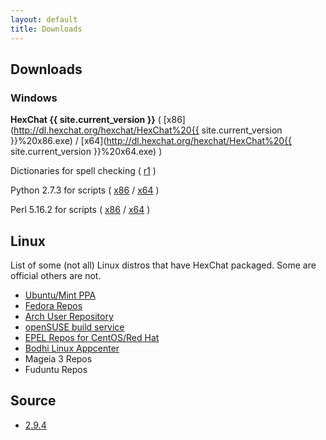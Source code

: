```yaml
---
layout: default
title: Downloads
---
```


Downloads
---------

### Windows

**HexChat {{ site.current_version }}** ( [x86](http://dl.hexchat.org/hexchat/HexChat%20{{ site.current_version }}%20x86.exe) / [x64](http://dl.hexchat.org/hexchat/HexChat%20{{ site.current_version }}%20x64.exe) )

<!-- **Required Visual C++ Redistributable** ( [x86](https://www.microsoft.com/en-us/download/details.aspx?id=8328) / [x64](https://www.microsoft.com/en-us/download/details.aspx?id=13523) ) -->

Dictionaries for spell checking ( [r1](http://dl.hexchat.org/hexchat/HexChat%20Spelling%20Dictionaries%20r1.exe) )

Python 2.7.3 for scripts ( [x86](http://python.org/ftp/python/2.7.3/python-2.7.3.msi) / [x64](http://python.org/ftp/python/2.7.3/python-2.7.3.amd64.msi) )

Perl 5.16.2 for scripts ( [x86](http://strawberryperl.com/download/5.16.2.1/strawberry-perl-5.16.2.1-32bit.msi) / [x64](http://strawberryperl.com/download/5.16.2.1/strawberry-perl-5.16.2.1-64bit.msi) )

Linux
-----
List of some (not all) Linux distros that have HexChat packaged. Some are official others are not.
- [Ubuntu/Mint PPA](https://launchpad.net/~gwendal-lebihan-dev/+archive/hexchat-stable)
- [Fedora Repos](https://apps.fedoraproject.org/packages/hexchat)
- [Arch User Repository](https://aur.archlinux.org/packages/hexchat/)
- [openSUSE build service](http://software.opensuse.org/package/hexchat)
- [EPEL Repos for CentOS/Red Hat](https://apps.fedoraproject.org/packages/hexchat)
- [Bodhi Linux Appcenter](http://appcenter.bodhilinux.com/software/showDesc/HexChat%20-%20IRC)
- Mageia 3 Repos
- Fuduntu Repos

Source
------
- [2.9.4](http://dl.hexchat.org/hexchat/hexchat-2.9.4.tar.xz)
